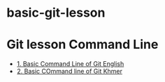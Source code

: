 # basic-git-lesson
# Git lesson Command Line
- [1. Basic Command Line of Git English](gitCommandLlineLesson.md)
- [2. Basic COmmand line of Git Khmer](gitCommandLineLessonKhmer.md)
